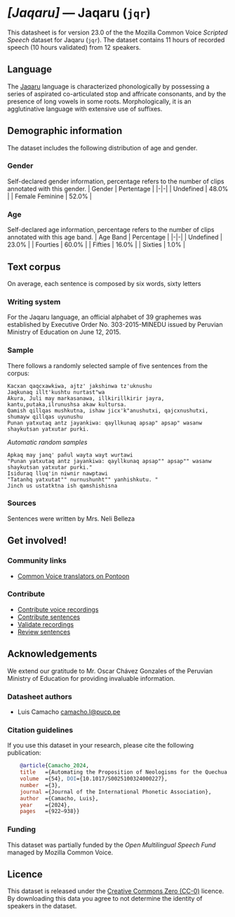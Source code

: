 # *[Jaqaru]* &mdash; Jaqaru (`jqr`)
This datasheet is for version 23.0 of the the Mozilla Common Voice *Scripted Speech* dataset 
for Jaqaru (`jqr`). The dataset contains 11 hours of recorded
speech (10 hours validated) from 12 speakers.

## Language
The [Jaqaru](https://bdpi.cultura.gob.pe/lenguas/jaqaru) language is characterized phonologically by possessing a series of aspirated co-articulated stop and affricate consonants, and by the presence of long vowels in some roots. Morphologically, it is an agglutinative language with extensive use of suffixes.
<!-- {{LANGUAGE_DESCRIPTION}} -->
<!-- Provide a brief (1-2 paragraph) description of your language -->
<!-- ### Variants -->
<!-- {{VARIANT_DESCRIPTION}} -->
<!-- @ OPTIONAL @ -->
<!-- Describe the variants (MCV variants) of your language -->
<!-- Original Answer: -->
<!-- Jaqaru belongs to the Aru family -->

## Demographic information
The dataset includes the following distribution of age and gender.
<!-- You can get a lot of the information in this section from https://analyzer.cv-toolbox.web.tr/browse -->

### Gender
Self-declared gender information, percentage refers to the number of clips annotated with this gender.
| Gender | Pertentage |
|-|-|
| Undefined | 48.0% |
| Female Feminine | 52.0% |
<!-- {{GENDER_TABLE}} -->
<!-- @ AUTOMATICALLY GENERATED @ -->
<!-- | Gender | Frequency |
|--------|-----------|
| male, masculine | ? |
| undeclared | ? |
| female, feminine | ? | -->

### Age
Self-declared age information, percentage refers to the number of clips annotated with this age band.
| Age Band | Percentage |
|-|-|
| Undefined | 23.0% |
| Fourties | 60.0% |
| Fifties | 16.0% |
| Sixties | 1.0% |
<!-- {{AGE_TABLE}} -->
<!-- @ AUTOMATICALLY GENERATED @ -->
<!-- | Age band | Frequency |
|----------|-----------|
| teens | ? |
| twenties | ? |
| thirties | ? |
| fourties | ? |
| fifties | ? |
   ...if other age ranges are present in your data, add rows... -->

## Text corpus
On average, each sentence is composed by six words, sixty letters
<!-- {{TEXT_CORPUS_DESCRIPTION}} -->
<!-- @ OPTIONAL @ -->
<!-- An overview of the text corpus, with information such as average length (in characters and words) of validated sentences. -->

### Writing system
For the Jaqaru language, an official alphabet of 39 graphemes was established by Executive Order No. 303-2015-MINEDU issued by Peruvian Ministry of Education on June 12, 2015.
<!-- {{WRITING_SYSTEM_DESCRIPTION}} -->
<!-- @ OPTIONAL @ -->
<!-- A description of the writing system (or writing systems) used in the text corpus -->

### Sample
There follows a randomly selected sample of five sentences from the corpus:
```
Kacxan qaqcxawkiwa, ajtz' jakshinwa tz'uknushu
Jaqkunaq illt'kushtu nurtast"wa                                                                  
Akura, Juli may markasanawa, illkirillkirir jayra, kantu,putaka,ilrunushsa akaw kultursa.
Qamish qillqas mushkutna, ishaw jicx'k"anushutxi, qajcxnushutxi, shumayw qillqas uyunushu
Punan yatxutaq antz jayankiwa: qayllkunaq apsap" apsap" wasanw shaykutsan yatxutar purki.
```

*Automatic random samples*

```
Apkaq may janq' pañul wayta wayt wurtawi
"Punan yatxutaq antz jayankiwa: qayllkunaq apsap"" apsap"" wasanw shaykutsan yatxutar purki."
Isiduraq lluq'in niwnir nawptawi
"Tatanhq yatxutat"" nurnushunht"" yanhishkutu. "
Jinch us ustatktna ish qamshishisna
```
<!-- {{SENTENCES_SAMPLE}} -->

### Sources
Sentences were written by Mrs. Neli Belleza
<!-- {{SOURCES_LIST}} -->
<!-- @ OPTIONAL @ -->
<!-- A list of sentence sources, can be curated to the top-N -->

## Get involved!

### Community links
* [Common Voice translators on Pontoon](https://pontoon.mozilla.org/jqr/common-voice/contributors/)

### Contribute
* [Contribute voice recordings](https://commonvoice.mozilla.org/jqr/speak)
* [Contribute sentences](https://commonvoice.mozilla.org/jqr/write)
* [Validate recordings](https://commonvoice.mozilla.org/jqr/listen)
* [Review sentences](https://commonvoice.mozilla.org/jqr/review)

## Acknowledgements
We extend our gratitude to Mr. Oscar Chávez Gonzales of the Peruvian Ministry of Education for providing invaluable information.

### Datasheet authors
* Luis Camacho <camacho.l@pucp.pe>
<!-- {{DATASHEET_AUTHORS_LIST}} -->
<!-- A list in the format of: Your Name <email@email.com> -->

### Citation guidelines
If you use this dataset in your research, please cite the following publication:

```bibtex
    @article{Camacho_2024, 
    title   ={Automating the Proposition of Neologisms for the Quechua Language},  
    volume  ={54}, DOI={10.1017/S0025100324000227}, 
    number  ={3}, 
    journal ={Journal of the International Phonetic Association}, 
    author  ={Camacho, Luis}, 
    year    ={2024}, 
    pages   ={922–938}} 
```
<!-- {{CITATION_DESCRIPTION}} -->
<!-- @ OPTIONAL @ -->
<!-- If you published a paper and would like people to cite it, you can include the BiBTeX here -->
<!-- Submitted to SIMBig 2025 (Needs confirmation). -->

### Funding
This dataset was partially funded by the *Open Multilingual Speech Fund* managed by Mozilla Common Voice.
<!-- {{FUNDING_DESCRIPTION}} -->
<!-- @ OPTIONAL @ -->
<!-- If you received any funding, you can include the acknowledgement here -->

## Licence
This dataset is released under the [Creative Commons Zero (CC-0)](https://creativecommons.org/public-domain/cc0/) licence. By downloading this data
you agree to not determine the identity of speakers in the dataset.
